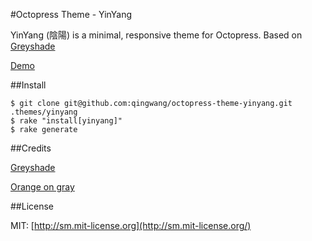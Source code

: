 #Octopress Theme - YinYang

YinYang (陰陽) is a minimal, responsive theme for Octopress.
Based on [Greyshade](https://github.com/shashankmehta/greyshade)

[Demo](http://webabie.com)

##Install

	$ git clone git@github.com:qingwang/octopress-theme-yinyang.git .themes/yinyang
	$ rake "install[yinyang]"
	$ rake generate

##Credits

[Greyshade](https://github.com/shashankmehta/greyshade)

[Orange on gray](https://kuler.adobe.com/Orange-on-gray-color-theme-2221/)

##License

MIT: [http://sm.mit-license.org](http://sm.mit-license.org/)
